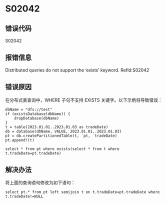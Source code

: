 # S02042

## 错误代码

S02042

## 报错信息

Distributed queries do not support the ‘exists’ keyword. RefId:S02042

## 错误原因

在分布式表查询中，WHERE 子句不支持 EXISTS 关键字。以下示例将导致错误：

```
dbName = "dfs://test"
if (existsDatabase(dbName)) {
	dropDatabase(dbName)
}
t = table(2023.01.01..2023.01.03 as tradeDate)
db = database(dbName, VALUE, 2023.01.01..2023.01.03)
pt = db.createPartitionedTable(t, `pt, `tradeDate)
pt.append!(t)

select * from pt where exists(select * from t where t.tradeDate=pt.tradeDate)
```

## 解决办法

将上面的查询语句修改为如下语句：

```
select pt.* from pt left semijoin t on t.tradeDate=pt.tradeDate where t.tradeDate!=NULL
```

